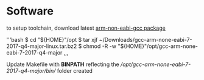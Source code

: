 # Software

to setup toolchain, download latest [arm-non-eabi-gcc package](https://developer.arm.com/open-source/gnu-toolchain/gnu-rm/downloads)

'''bash
$ cd "${HOME}"/opt
$ tar xjf ~/Downloads/gcc-arm-none-eabi-7-2017-q4-major-linux.tar.bz2
$ chmod -R -w "${HOME}"/opt/gcc-arm-none-eabi-7-2017-q4-major
,,,

Update Makefile with __BINPATH__ reflecting the */opt/gcc-arm-none-eabi-7-2017-q4-major/bin/* folder created
